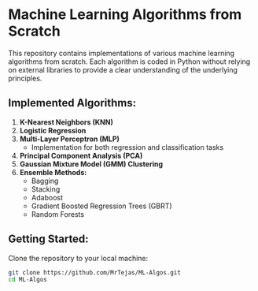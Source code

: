 # Machine Learning Algorithms from Scratch

This repository contains implementations of various machine learning algorithms from scratch. Each algorithm is coded in Python without relying on external libraries to provide a clear understanding of the underlying principles.

## Implemented Algorithms:

1. **K-Nearest Neighbors (KNN)**
2. **Logistic Regression**
3. **Multi-Layer Perceptron (MLP)**
   - Implementation for both regression and classification tasks
4. **Principal Component Analysis (PCA)**
5. **Gaussian Mixture Model (GMM) Clustering**
6. **Ensemble Methods:**
   - Bagging
   - Stacking
   - Adaboost
   - Gradient Boosted Regression Trees (GBRT)
   - Random Forests

## Getting Started:

Clone the repository to your local machine:

```bash
git clone https://github.com/MrTejas/ML-Algos.git
cd ML-Algos
